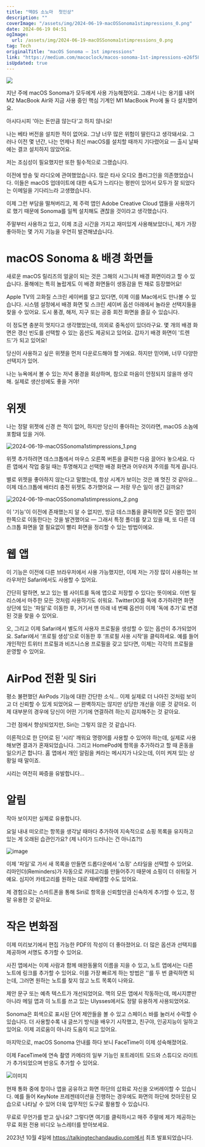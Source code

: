 ```yaml
---
title: "맥OS 소노마  첫인상"
description: ""
coverImage: "/assets/img/2024-06-19-macOSSonoma1stimpressions_0.png"
date: 2024-06-19 04:51
ogImage: 
  url: /assets/img/2024-06-19-macOSSonoma1stimpressions_0.png
tag: Tech
originalTitle: "macOS Sonoma — 1st impressions"
link: "https://medium.com/macoclock/macos-sonoma-1st-impressions-e26f58e345c1"
isUpdated: true
---
```






<img src="/assets/img/2024-06-19-macOSSonoma1stimpressions_0.png" />

지난 주에 macOS Sonoma가 모두에게 사용 가능해졌어요. 그래서 나는 용기를 내어 M2 MacBook Air와 지금 사용 중인 핵심 기계인 M1 MacBook Pro에 둘 다 설치했어요.

아시다시피 '아는 돈만큼 않는다'고 하지 않나요!

나는 베타 버전을 설치한 적이 없어요. 그냥 너무 많은 위험이 딸린다고 생각돼서요. 그러나 이전 몇 년간, 나는 언제나 최신 macOS를 설치할 때까지 기다렸어요 — 출시 날짜에는 결코 설치하지 않았어요.

<div class="content-ad"></div>

저는 조심성이 필요했지만 또한 필수적으로 그랬습니다.

이전에 방송 및 라디오에 관여했었습니다. 많은 타사 오디오 플러그인을 의존했었습니다. 이들은 macOS 업데이트에 대한 속도가 느리다는 평판이 있어서 모두가 잘 되었다는 이메일을 기다리느라 고생했습니다.

이제 그런 부담을 떨쳐버리고, 제 주력 앱인 Adobe Creative Cloud 앱들을 사용하기로 했기 때문에 Sonoma를 일찍 설치해도 괜찮을 것이라고 생각했습니다.

주말부터 사용하고 있고, 이제 조금 시간을 가지고 재미있게 사용해보았더니, 제가 가장 좋아하는 몇 가지 기능을 우연히 발견해냈습니다.

<div class="content-ad"></div>

# macOS Sonoma & 배경 화면들

새로운 macOS 릴리즈의 얼굴이 되는 것은 그해의 시그니처 배경 화면이라고 할 수 있습니다. 올해에는 특히 놀랍게도 이 배경 화면들이 생동감을 띈 채로 등장했어요!

Apple TV의 고화질 스크린 세이버를 알고 있다면, 이제 이를 Mac에서도 만나볼 수 있습니다. 시스템 설정에서 배경 화면 및 스크린 세이버 옵션 아래에서 놀라운 선택지들을 찾을 수 있어요. 도시 풍경, 해저, 지구 또는 공중 회전 화면을 즐길 수 있습니다.

이 정도면 충분히 멋지다고 생각했었는데, 의외로 중독성이 있더라구요. 몇 개의 배경 화면은 갱신 빈도를 선택할 수 있는 옵션도 제공되고 있어요. 갑자기 배경 화면이 '트렌드'가 되고 있어요!

<div class="content-ad"></div>

당신이 사용하고 싶은 위젯을 먼저 다운로드해야 할 거에요. 하지만 믿어봐, 너무 다양한 선택지가 있어.

나는 뉴욕에서 볼 수 있는 저녁 풍경을 회상하며, 참으로 마음이 안정되지 않을까 생각해. 실제로 생산성에도 좋을 거야!

# 위젯

나는 정말 위젯에 신경 쓴 적이 없어, 하지만 당신이 좋아하는 것이라면, macOS 소놈에 포함돼 있을 거야.

<div class="content-ad"></div>


![2024-06-19-macOSSonoma1stimpressions_1.png](/assets/img/2024-06-19-macOSSonoma1stimpressions_1.png)

위젯 추가하려면 데스크톱에서 마우스 오른쪽 버튼을 클릭한 다음 끌어다 놓으세요. 다른 앱에서 작업 중일 때는 투명해지고 선택한 배경 화면과 어우러져 주의를 적게 끕니다.

별로 위젯을 좋아하지 않는다고 말했는데, 항상 시계가 보이는 것은 꽤 멋진 것 같아요... 이제 데스크톱에 배터리 충전 위젯도 추가했어요 — 저랑 무슨 일이 생긴 걸까요?

![2024-06-19-macOSSonoma1stimpressions_2.png](/assets/img/2024-06-19-macOSSonoma1stimpressions_2.png)


<div class="content-ad"></div>

이 '기능'이 이전에 존재했는지 알 수 없지만, 방금 데스크톱을 클릭하면 모든 열린 앱이 한쪽으로 이동한다는 것을 발견했어요 — 그래서 특정 폴더를 찾고 있을 때, 또 다른 데스크톱 화면을 열 필요없이 빨리 화면을 정리할 수 있는 방법이에요.

# 웹 앱

이 기능은 이전에 다른 브라우저에서 사용 가능했지만, 이제 저는 가장 많이 사용하는 브라우저인 Safari에서도 사용할 수 있어요.

간단히 말하면, 보고 있는 웹 사이트를 독에 앱으로 저장할 수 있다는 뜻이에요. 이번 릴리스에서 마주한 모든 것처럼 사용하기도 쉬워요. Twitter(X)를 독에 추가하려면 화면 상단에 있는 '파일'로 이동한 후, 거기서 맨 아래 네 번째 옵션이 이제 '독에 추가'로 변경된 것을 찾을 수 있어요.

<div class="content-ad"></div>

오, 그리고 이제 Safari에서 별도의 사용자 프로필을 생성할 수 있는 옵션이 추가되었어요. Safari에서 ‘프로필 생성’으로 이동한 후 ‘프로필 사용 시작’을 클릭하세요. 예를 들어 개인적인 트위터 프로필과 비즈니스용 프로필을 갖고 있다면, 이제는 각각의 프로필을 운영할 수 있어요.

# AirPod 전환 및 Siri

평소 불편했던 AirPods 기능에 대한 간단한 소식… 이제 실제로 더 나아진 것처럼 보이고 더 신뢰할 수 있게 되었어요 — 완벽하지는 않지만 상당한 개선을 이룬 것 같아요. 이제 대부분의 경우에 당신이 어떤 기기에 연결하려 하는지 감지해주는 것 같아요.

그런 점에서 향상되었지만, Siri는 그렇지 않은 것 같습니다.

<div class="content-ad"></div>

이론적으로 한 단어로 된 '시리' 깨워요 명령어를 사용할 수 있어야 하는데, 실제로 사용해보면 결과가 혼재되었습니다. 그리고 HomePod에 항목을 추가하라고 할 때 혼동을 일으키곤 합니다. 홈 앱에서 개인 알림을 켜라는 메시지가 나오는데, 이미 켜져 있는 상황일 때 말이죠.

시리는 여전히 짜증을 유발합니다...

# 알림

작아 보이지만 실제로 유용합니다.

<div class="content-ad"></div>

요일 내내 떠오르는 항목을 생각날 때마다 추가하여 지속적으로 쇼핑 목록을 유지하고 있는 게 오래된 습관인가요? (제 나이가 드러나는 건 아니죠?!)

![image](/assets/img/2024-06-19-macOSSonoma1stimpressions_3.png)

이제 '파일'로 가서 새 목록을 만들면 드롭다운에서 '쇼핑' 스타일을 선택할 수 있어요. 리마인더(Reminders)가 자동으로 카테고리를 만들어주기 때문에 쇼핑이 더 쉬워질 거예요. 심지어 카테고리를 원하는 대로 재배열할 수도 있어요. 

제 경험으로는 스마트폰을 통해 Siri로 항목을 신뢰할만큼 신속하게 추가할 수 있고, 정말 유용한 것 같아요.

<div class="content-ad"></div>

# 작은 변화점

이제 미리보기에서 편집 가능한 PDF의 작성이 더 좋아졌어요. 더 많은 옵션과 선택지를 제공하며 서명도 추가할 수 있어요.

사진 앱에서는 이제 사람과 함께 애완동물의 이름을 지을 수 있고, 노트 앱에서는 다른 노트에 링크를 추가할 수 있어요. 이를 가장 빠르게 하는 방법은 ''를 두 번 클릭하면 되는데, 그러면 원하는 노트를 찾지 않고 노트 목록이 나와요.

제안 문구 또는 예측 텍스트가 개선되었어요. 맥의 모든 앱에서 작동하는데, 메시지뿐만 아니라 메일 앱과 이 노트를 쓰고 있는 Ulysses에서도 정말 유용하게 사용되었어요.

<div class="content-ad"></div>

Sonoma은 회색으로 표시된 단어 제안들을 볼 수 있고 스페이스 바를 눌러서 수락할 수 있습니다. 더 사용할수록 내 글쓰기 방식을 배우기 시작했고, 친구야, 인공지능이 일하고 있어요. 이제 괴로움이 아니라 도움이 되고 있어요.

마지막으로, macOS Sonoma 안내를 하다 보니 FaceTime이 이제 성숙해졌어요.

이제 FaceTime에 연속 촬영 카메라의 일부 기능인 포트레이트 모드와 스튜디오 라이트가 추가되었으며 반응도 추가할 수 있어요.

![이미지](/assets/img/2024-06-19-macOSSonoma1stimpressions_4.png)

<div class="content-ad"></div>

현재 통화 중에 창이나 앱을 공유하고 화면 하단의 삽화로 자신을 오버레이할 수 있습니다. 예를 들어 KeyNote 프레젠테이션을 진행하는 경우에도 화면의 하단에 컷아웃된 모습으로 나타날 수 있어 더욱 업무적인 도구로 활용할 수 있습니다.

무료로 무언가를 받고 싶나요? 그렇다면 여기를 클릭하시고 매주 주말에 제가 제공하는 무료 회원 전용 비디오 뉴스레터를 받아보세요.

2023년 10월 4일에 https://talkingtechandaudio.com에서 최초 발표되었습니다.